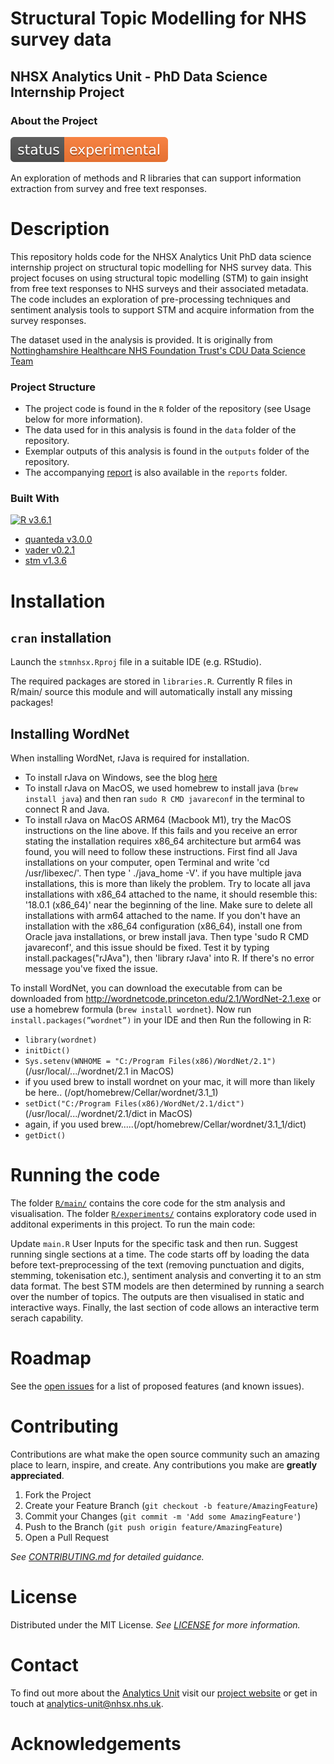 # Structural Topic Modelling for NHS survey data
## NHSX Analytics Unit - PhD Data Science Internship Project

### About the Project

[![status: experimental](https://github.com/GIScience/badges/raw/master/status/experimental.svg)](https://github.com/GIScience/badges#experimental)

An exploration of methods and R libraries that can support information 
extraction from survey and free text responses.

# Description

This repository holds code for the NHSX Analytics Unit PhD data science internship project on structural topic modelling for NHS survey data. This project focuses on using structural topic modelling (STM) to gain insight from free text responses to NHS surveys and their associated metadata. The code includes an exploration of pre-processing techniques and sentiment analysis tools to support STM and acquire information from the survey responses.

The dataset used in the analysis is provided. It is originally from [Nottinghamshire Healthcare NHS Foundation Trust's CDU Data Science Team](https://github.com/CDU-data-science-team/pxtextmining)


### Project Structure

- The project code is found in the `R` folder of the repository (see Usage below for more information).
- The data used for in this analysis is found in the `data` folder of the repository.
- Exemplar outputs of this analysis is found in the `outputs` folder of the repository.
- The accompanying [report](./reports/report.pdf) is also available in the `reports` folder.


### Built With

[![R v3.6.1](https://img.shields.io/badge/r-v3.6.1-blue.svg)](https://cran.r-project.org/bin/windows/base/old/3.6.1/)
- [quanteda v3.0.0](https://quanteda.io/news/news-3.0.html)
- [vader v0.2.1](https://cran.r-project.org/web/packages/vader/index.html)
- [stm v1.3.6](https://cran.r-project.org/web/packages/stm/index.html)

# Installation

## `cran` installation

Launch the `stmnhsx.Rproj` file in a suitable IDE (e.g. RStudio).  

The required packages are stored in `libraries.R`.  Currently R files in R/main/ source this module and will automatically install any missing packages!

## Installing WordNet

When installing WordNet, rJava is required for installation. 

- To install rJava on Windows, see the blog [here](https://cimentadaj.github.io/blog/2018-05-25-installing-rjava-on-windows-10/installing-rjava-on-windows-10/)
- To install rJava on MacOS, we used homebrew to install java (`brew install java`) and then ran `sudo R CMD javareconf` in the terminal to connect R and Java. 
- To install rJava on MacOS ARM64 (Macbook M1), try the MacOS instructions on the line above. If this fails and you receive an error stating the installation requires x86_64 architecture but arm64 was found, you will need to follow these instructions. 
First find all Java installations on your computer, open Terminal and write 'cd /usr/libexec/'. Then type ' ./java_home -V'. 
if you have multiple java installations, this is more than likely the problem. Try to locate all java installations with x86_64 attached to the name, it should resemble this: '18.0.1 (x86_64)' near the beginning of the line. Make sure to delete all installations with arm64 attached to the name. If you don't have an installation with the x86_64 configuration (x86_64), install one from Oracle java installations, or brew install java. Then type 'sudo R CMD javareconf', and this issue should be fixed. Test it by typing install.packages("rJAva"), then 'library rJava' into R. If there's no error message you've fixed the issue.

To install WordNet, you can download the executable from  can be downloaded from http://wordnetcode.princeton.edu/2.1/WordNet-2.1.exe or use a homebrew formula (`brew install wordnet`). Now run `install.packages(”wordnet”)` in your IDE and then Run the following in R:
- `library(wordnet)`
- `initDict()`
- `Sys.setenv(WNHOME = "C:/Program Files(x86)/WordNet/2.1")` (/usr/local/.../wordnet/2.1 in MacOS)
- if you used brew to install wordnet on your mac, it will more than likely be here.. (/opt/homebrew/Cellar/wordnet/3.1_1)
- `setDict("C:/Program Files(x86)/WordNet/2.1/dict")` (/usr/local/.../wordnet/2.1/dict in MacOS)
- again, if you used brew.....(/opt/homebrew/Cellar/wordnet/3.1_1/dict)
- `getDict()`

# Running the code

The folder [`R/main/`](./R/main/) contains the core code for the stm analysis and visualisation. The folder [`R/experiments/`](./R/experiments/) contains exploratory code used in additonal experiments in this project. To run the main code:

Update `main.R` User Inputs for the specific task and then run.  Suggest running single sections at a time.  The code starts off by loading the data before text-preprocessing of the text (removing punctuation and digits, stemming, tokenisation etc.), sentiment analysis and converting it to an stm data format.  The best STM models are then determined by running a search over the number of topics.  The outputs are then visualised in static and interactive ways.  Finally, the last section of code allows an interactive term serach capability.

# Roadmap

See the [open issues](https://github.com/nhsx/stm-survey-text/issues) for a list of proposed features (and known issues).

# Contributing

Contributions are what make the open source community such an amazing place to learn, inspire, and create. Any contributions you make are **greatly appreciated**.

1. Fork the Project
2. Create your Feature Branch (`git checkout -b feature/AmazingFeature`)
3. Commit your Changes (`git commit -m 'Add some AmazingFeature'`)
4. Push to the Branch (`git push origin feature/AmazingFeature`)
5. Open a Pull Request

_See [CONTRIBUTING.md](./CONTRIBUTING.md) for detailed guidance._

# License

Distributed under the MIT License. _See [LICENSE](./LICENSE) for more information._

# Contact

To find out more about the [Analytics Unit](https://www.nhsx.nhs.uk/key-tools-and-info/nhsx-analytics-unit/) visit our [project website](https://nhsx.github.io/AnalyticsUnit/projects.html) or get in touch at [analytics-unit@nhsx.nhs.uk](mailto:analytics-unit@nhsx.nhs.uk).

# Acknowledgements
